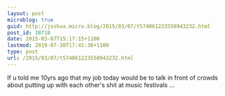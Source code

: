 ```yaml
---
layout: post
microblog: true
guid: http://joshua.micro.blog/2015/03/07/t574061223550943232.html
post_id: 38718
date: 2015-03-07T15:17:15+1100
lastmod: 2019-07-30T17:41:36+1100
type: post
url: /2015/03/07/t574061223550943232.html
---
```

If u told me 10yrs ago that my job today would be to talk in front of crowds about putting up with each other's shit at music festivals ...

